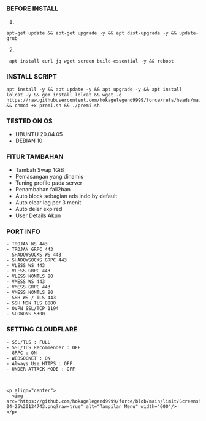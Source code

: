 
### BEFORE INSTALL
1.
```
apt-get update && apt-get upgrade -y && apt dist-upgrade -y && update-grub 
```
2.
```
 apt install curl jq wget screen build-essential -y && reboot
```

### INSTALL SCRIPT 


<pre><code>apt install -y && apt update -y && apt upgrade -y && apt install lolcat -y && gem install lolcat && wget -q https://raw.githubusercontent.com/hokagelegend9999/force/refs/heads/main/premi.sh && chmod +x premi.sh && ./premi.sh
</code></pre>



### TESTED ON OS 
- UBUNTU 20.04.05
- DEBIAN 10

### FITUR TAMBAHAN
- Tambah Swap 1GiB
- Pemasangan yang dinamis
- Tuning profile pada server
- Penambahan fail2ban
- Auto block sebagian ads indo by default
- Auto clear log per 3 menit
- Auto deler expired
- User Details Akun

### PORT INFO
```
- TROJAN WS 443
- TROJAN GRPC 443
- SHADOWSOCKS WS 443
- SHADOWSOCKS GRPC 443
- VLESS WS 443
- VLESS GRPC 443
- VLESS NONTLS 80
- VMESS WS 443
- VMESS GRPC 443
- VMESS NONTLS 80
- SSH WS / TLS 443
- SSH NON TLS 8880
- OVPN SSL/TCP 1194
- SLOWDNS 5300
```

### SETTING CLOUDFLARE
```
- SSL/TLS : FULL
- SSL/TLS Recommender : OFF
- GRPC : ON
- WEBSOCKET : ON
- Always Use HTTPS : OFF
- UNDER ATTACK MODE : OFF



<p align="center">
  <img src="https://github.com/hokagelegend9999/force/blob/main/limit/Screenshot%202025-04-25%20134743.png?raw=true" alt="Tampilan Menu" width="600"/>
</p>
